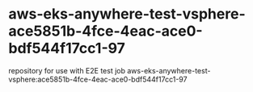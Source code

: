 # aws-eks-anywhere-test-vsphere-ace5851b-4fce-4eac-ace0-bdf544f17cc1-97
repository for use with E2E test job aws-eks-anywhere-test-vsphere:ace5851b-4fce-4eac-ace0-bdf544f17cc1-97
